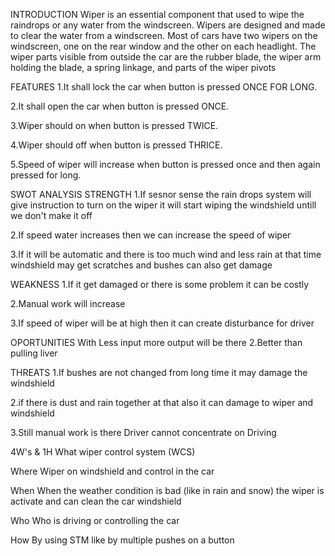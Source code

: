 INTRODUCTION
Wiper is an essential component that used to wipe the raindrops or any water from the windscreen. Wipers are designed and made to clear the water from a windscreen. Most of cars have two wipers on the windscreen, one on the rear window and the other on each headlight. The wiper parts visible from outside the car are the rubber blade, the wiper arm holding the blade, a spring linkage, and parts of the wiper pivots

FEATURES
1.It shall lock the car when button is pressed ONCE FOR LONG.

2.It shall open the car when button is pressed ONCE.

3.Wiper should on when button is pressed TWICE.

4.Wiper should off when button is pressed THRICE.

5.Speed of wiper will increase when button is pressed once and then again pressed for long.

SWOT ANALYSIS
STRENGTH
1.If sesnor sense the rain drops system will give instruction to turn on the wiper it will start wiping the windshield untill we don't make it off

2.If speed water increases then we can increase the speed of wiper

3.If it will be automatic and there is too much wind and less rain at that time windshield may get scratches and bushes can also get damage

WEAKNESS
1.If it get damaged or there is some problem it can be costly

2.Manual work will increase

3.If speed of wiper will be at high then it can create disturbance for driver

OPORTUNITIES
With Less input more output will be there
2.Better than pulling liver

THREATS
1.If bushes are not changed from long time it may damage the windshield

2.if there is dust and rain together at that also it can damage to wiper and windshield

3.Still manual work is there Driver cannot concentrate on Driving

4W's & 1H
What
wiper control system (WCS)

Where
Wiper on windshield and control in the car

When
When the weather condition is bad (like in rain and snow) the wiper is activate and can clean the car windshield

Who
Who is driving or controlling the car

How
By using STM like by multiple pushes on a button
